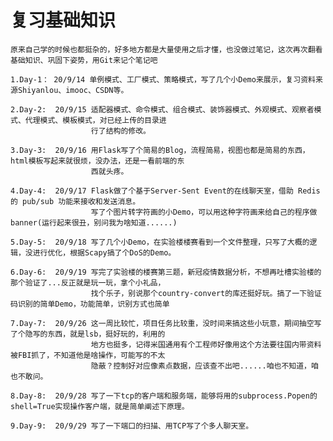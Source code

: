 # 复习基础知识

    原来自己学的时候也都挺杂的，好多地方都是大量使用之后才懂，也没做过笔记，这次再次翻看基础知识、巩固下姿势，用Git来记个笔记吧
  
    1.Day-1： 20/9/14 单例模式、工厂模式、策略模式，写了几个小Demo来展示，复习资料来源Shiyanlou、imooc、CSDN等。
  
    2.Day-2:  20/9/15 适配器模式、命令模式、组合模式、装饰器模式、外观模式、观察者模式、代理模式、模板模式，对已经上传的目录进
                      行了结构的修改。
    
    3.Day-3:  20/9/16 用Flask写了个简易的Blog，流程简易，视图也都是简易的东西，html模板写起来就很烦，没办法，还是一看前端的东
                      西就头疼。
    
    4.Day-4:  20/9/17 Flask做了个基于Server-Sent Event的在线聊天室，借助 Redis 的 pub/sub 功能来接收和发送消息。
                      写了个图片转字符画的小Demo，可以用这种字符画来给自己的程序做banner(运行起来很丑，别问我为啥知道......)
    
    5.Day-5:  20/9/18 写了几个小Demo，在实验楼楼赛看到一个文件整理，只写了大概的逻辑，没进行优化，根据Scapy搞了个DoS的Demo。
    
    6.Day-6:  20/9/19 写完了实验楼的楼赛第三题，新冠疫情数据分析，不想再吐槽实验楼的那个验证了...反正就是玩一玩，拿个小礼品，
                      找个乐子，别说那个country-convert的库还挺好玩。搞了一下验证码识别的简单Demo，功能简单，识别方式也简单
    
    7.Day-7:  20/9/26 这一周比较忙，项目任务比较重，没时间来搞这些小玩意，期间抽空写了个隐写的东西，就是lsb，挺好玩的，利用的
                      地方也挺多，记得米国通用有个工程师好像用这个方法要往国内带资料被FBI抓了，不知道他是啥操作，可能写的不太
                      隐蔽？控制好对应像素点数据，应该查不出吧......咱也不知道，咱也不敢问。
                      
    8.Day-8:  20/9/28 写了一下tcp的客户端和服务端，能够将用的subprocess.Popen的shell=True实现操作客户端，就是简单阐述下原理。
    
    9.Day-9:  20/9/29 写了一下端口的扫描、用TCP写了个多人聊天室。
                                             